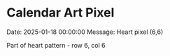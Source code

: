 # Calendar Art Pixel

Date: 2025-01-18 00:00:00
Message: Heart pixel (6,6)

Part of heart pattern - row 6, col 6
